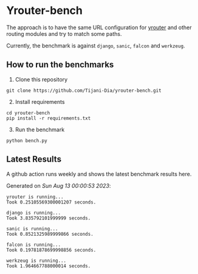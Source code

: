 # Yrouter-bench

The approach is to have the same URL configuration for [yrouter](https://github.com/Tijani-Dia/yrouter) and other routing modules and try to match some paths.

Currently, the benchmark is against `django`, `sanic`, `falcon` and `werkzeug`.

## How to run the benchmarks

1. Clone this repository

```shell
git clone https://github.com/Tijani-Dia/yrouter-bench.git
```

2. Install requirements

```shell
cd yrouter-bench
pip install -r requirements.txt
```

3. Run the benchmark

```shell
python bench.py
```

## Latest Results

A github action runs weekly and shows the latest benchmark results here.

Generated on *Sun Aug 13 00:00:53 2023*:

```shell
yrouter is running...
Took 0.25105569300001207 seconds.

django is running...
Took 3.835792101999999 seconds.

sanic is running...
Took 0.8521325989999866 seconds.

falcon is running...
Took 0.19781878699998856 seconds.

werkzeug is running...
Took 1.964667788000014 seconds.

```